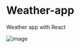 # Weather-app
Weather app with React

![image](https://github.com/KadirAksoy/Weather-app/assets/90133005/990b7fd9-6a62-43b4-a0a1-68a040fa4940)
